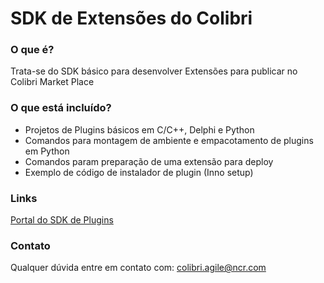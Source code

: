 # SDK de Extensões do Colibri #

### O que é? ###

Trata-se do SDK básico para desenvolver Extensões para publicar no Colibri Market Place

### O que está incluído? ###

* Projetos de Plugins básicos em C/C++, Delphi e Python
* Comandos para montagem de ambiente e empacotamento de plugins em Python
* Comandos param preparação de uma extensão para deploy
* Exemplo de código de instalador de plugin (Inno setup)

### Links ###

[Portal do SDK de Plugins](http://wiki.ncrcolibri.com.br/display/plugin)

### Contato ###

Qualquer dúvida entre em contato com: colibri.agile@ncr.com